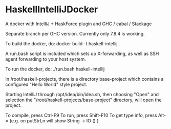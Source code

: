 # HaskellIntelliJDocker
A docker with IntelliJ + HaskForce plugin and GHC / cabal / Stackage

Separate branch per GHC version. Currently only 7.8.4 is working.

To build the docker, do: docker build -t haskell-intellij .

A run.bash script is included which sets up X-forwarding, as well as SSH agent forwarding 
to your host system.

To run the docker, do: ./run.bash haskell-intellij

In /root/haskell-projects, there is a directory base-project which contains a configured 
"Hello World" style project.

Starting IntelliJ through /opt/idea/bin/idea.sh, then choosing "Open" and selection the 
"/root/haskell-projects/base-project" directory, will open the project.

To compile, press Ctrl-F9
To run, press Shift-F10
To get type info, press Alt-= (e.g. on putStrLn will show String -> IO () )

